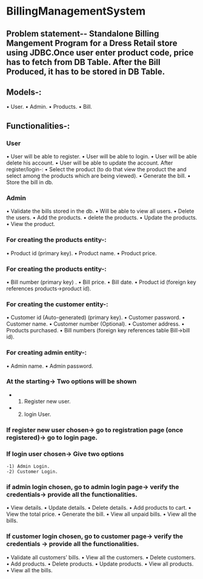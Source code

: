 # BillingManagementSystem
## Problem statement-- Standalone Billing Mangement Program for a Dress Retail store using JDBC.Once user enter product code, price has to fetch from DB Table.     After the Bill Produced, it has to be stored in DB Table.
## Models-:
•	User.
•	Admin.
•	Products.
•	Bill.
## Functionalities-:
### User
•	User will be able to register.
•	User will be able to login.
•	User will be able delete his account.
•	User will be able to update the account.
After register/login-:
•	Select the product (to do that view the product the and select among the products which are being viewed).
•	Generate the bill.
•	Store the bill in db.
### Admin
•	Validate the bills stored in the db.
•	Will be able to view all users.
•	Delete the users.
•	Add the products.
•	delete the products.
•	Update the products.
•	View the product.
### For creating the products entity-:
•	Product id (primary key).
•	Product name.
•	Product price.
### For creating the products entity-:
•	Bill number (primary key) .
•	Bill price.
•	Bill date.
•	Product id (foreign key references products->product id).
### For creating the customer entity-:
•	Customer id (Auto-generated) (primary key).
•	Customer password.
•	Customer name.
•	Customer number (Optional).
•	Customer address.
•	Products purchased.
•	Bill numbers (foreign key references table Bill->bill id).
### For creating admin entity-:
•	Admin name.
•	Admin password.

### At the starting-> Two options will be shown 
   - 1) Register new user.
   - 2) login User.
### If register new user chosen-> go to registration page (once registered)-> go to login page.
### If login user chosen-> Give two options 
    -1) Admin Login.
    -2) Customer Login.
### if admin login chosen, go to admin login page-> verify the credentials-> provide all the functionalities.
•	View details.
•	Update details.
•	Delete details.
•	Add products to cart.
•	View the total price.
•	Generate the bill.
•	View all unpaid bills.
•	View all the bills.

### If customer login chosen, go to customer page-> verify the credentials -> provide all the functionalities.
•	Validate all customers’ bills.
•	View all the customers.
•	Delete customers.
•	Add products.
•	Delete products.
•	Update products.
•	View all products.
•	View all the bills.
